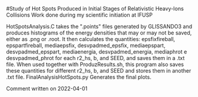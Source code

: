#Study of Hot Spots Produced in Initial Stages of Relativistic Heavy-Ions Collisions
Work done during my scientific initiation at IFUSP

HotSpotsAnalysis.C takes the ".points" files generated by GLISSANDO3 and produces histograms
of the energy densities that may or may not be saved, either as .png or .root. 
It then calculates the quantities:
  epsfixfireball,
  epspartfireball,
  mediaepsfix,
  desvpadmed_epsfix,
  mediaepspart,
  desvpadmed_epspart,
  mediaenergia,
  desvpadmed_energia,
  mediaphrot e
  desvpadmed_phrot
for each r2_hs, b, and SEED, and saves them in a .txt file.
When used together with ProduzResults.sh, this program also saves these quantities 
for different r2_hs, b, and SEED and stores them in another .txt file.
FinalAnalysisHotSpots.py Generates the final plots.

Comment written on 2022-04-01

